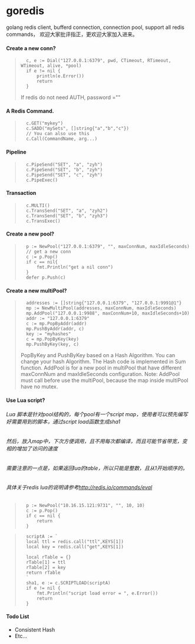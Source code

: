 goredis
=======

golang redis client, bufferd connection, connection pool, support all redis commands，
欢迎大家批评指正，更欢迎大家加入进来。

####	Create a new conn?
>		c, e := Dial("127.0.0.1:6379", pwd, CTimeout, RTimeout, WTimeout, alive, *pool)
>		if e != nil {
>			println(e.Error())
>			return
>		}
>
>	If redis do not need AUTH, password =""

####	A Redis Command.
>		c.GET("mykey")
>		c.SADD("mySets", []string{"a","b","c"})
>		// You can also use this
>		c.Call(CommandName, arg...)

####	Pipeline
>		c.PipeSend("SET", "a", "zyh")
>		c.PipeSend("SET", "b", "zyh")
>		c.PipeSend("SET", "c", "zyh")
>		c.PipeExec()

####	Transaction
>		c.MULTI()
>		c.TransSend("SET", "a", "zyh2")
>		c.TransSend("SET", "b", "zyh3")
>		c.TransExec()


####	Create a new pool?
>		p := NewPool("127.0.0.1:6379", "", maxConnNum, maxIdleSeconds)
>		// get a new conn
>		c := p.Pop()  
>		if c == nil{
>			fmt.Println("get a nil conn")
>		}
>		defer p.Push(c)

####	Create a new multiPool?
>		addresses := []string{"127.0.0.1:6379", "127.0.0.1:9991@1"}
>		mp := NewMultiPool(addresses, maxConnNum, maxIdleSeconds)
>		mp.AddPool("127.0.0.1:9988", maxConnNum+10, maxIdleSeconds+10)
>		addr := "127.0.0.1:6379"
>		c := mp.PopByAddr(addr)
>		mp.PushByAddr(addr, c)
>		key := "myhashes"
>		c = mp.PopByKey(key)
>		mp.PushByKey(key, c)
>	PopByKey and PushByKey based on a Hash Algorithm. You can change your hash Algorithm.
>	The Hash code is implemented in Sum function.
>	AddPool is for a new pool in multiPool that have different maxConnNum and maxIdleSeconds configuration.
>	Note: AddPool must call before use the multiPool, because the map inside multiPool have no mutex.


####	Use Lua script?
###### Lua 脚本是针对pool结构的，每个pool有一个script map，使用者可以预先编写好需要用到的脚本，通过script load函数生成sha1
###### 然后，放入map中，下次方便调用，且不用每次都编译，而且可能节省带宽，变相的增加了访问的速度

###### 需要注意的一点是，如果返回lua的table，所以只能是整数，且从1开始顺序的。
###### 具体关于redis lua的说明请参考<a href="http://redis.io/commands/eval">http://redis.io/commands/eval</a>
>		p := NewPool("10.16.15.121:9731", "", 10, 10)
>		c := p.Pop()
>		if c == nil {
>			return
>		}

>		scriptA := `
>		local ttl = redis.call("ttl",KEYS[1])
>		local key = redis.call("get",KEYS[1])
>
>		local rTable = {}
>		rTable[1] = ttl
>		rTable[2] = key
>		return rTable
>		`
>		sha1, e := c.SCRIPTLOAD(scriptA)
>		if e != nil {
>			fmt.Println("script load error = ", e.Error())
>			return
>		}


#### Todo List
+	Consistent Hash
+	Etc...